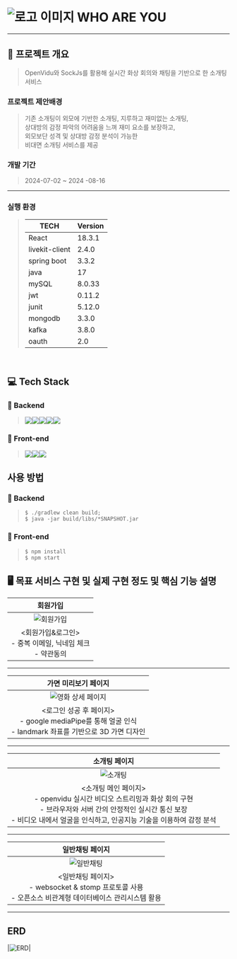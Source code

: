 # ![로고 이미지](/frontend/src/assets/logoimg.jpg) WHO ARE YOU
<hr>

##  🎥 프로젝트 개요
> OpenVidu와 SockJs를 활용해 실시간 화상 회의와 채팅을 기반으로 한 소개팅 서비스

### 프로젝트 제안배경
> 기존 소개팅이 외모에 기반한 소개팅, 지루하고 재미없는 소개팅,<br/> 상대방의 감정 파악의 어려움을 느껴 재미 요소를 보장하고,<br/> 외모보단 성격 및 상대방 감정 분석이 가능한 <br/> 비대면 소개팅 서비스를 제공

### 개발 기간
> 2024-07-02 ~ 2024 -08-16

<hr>

### 실행 환경 
> |   TECH    | Version  |
> | --------- | ---------|
> |   React  |  18.3.1 |
> |   livekit-client     |  2.4.0  |
> |   spring boot   | 3.3.2  |
> |    java  | 17 |
> |    mySQL  | 8.0.33  |
> |   jwt  | 0.11.2  |
> |   junit | 5.12.0   |
> |   mongodb  | 3.3.0   |
> |   kafka  | 3.8.0   |
> |   oauth  | 2.0   |


</br>

## 💻 Tech Stack
### 🔐 Backend
><img src="https://img.shields.io/badge/java-007396?style=for-the-badge&logo=java&logoColor=white"><img src="https://img.shields.io/badge/mysql-4479A1?style=for-the-badge&logo=mysql&logoColor=white"><img src="https://img.shields.io/badge/mongoDB-47A248?style=for-the-badge&logo=MongoDB&logoColor=white"><img src="https://img.shields.io/badge/spring-6DB33F?style=for-the-badge&logo=spring&logoColor=white"><img src="https://img.shields.io/badge/amazonaws-232F3E?style=for-the-badge&logo=amazonaws&logoColor=white"> 


### 🌅 Front-end
>   <img src="https://img.shields.io/badge/javascript-F7DF1E?style=for-the-badge&logo=javascript&logoColor=black"><img src="https://img.shields.io/badge/react-61DAFB?style=for-the-badge&logo=react&logoColor=black"><img src="https://img.shields.io/badge/bootstrap-7952B3?style=for-the-badge&logo=bootstrap&logoColor=white">  

## 사용 방법
### 🔐 Backend
> ```
> $ ./gradlew clean build;
> $ java -jar build/libs/*SNAPSHOT.jar
> ```
### 🌅 Front-end
> ```
> $ npm install
> $ npm start
> ```


## 🖥️ 목표 서비스 구현 및 실제 구현 정도 및 핵심 기능 설명

|회원가입|
| :---: |
|![회원가입](/frontend/src/assets/signup.png)|
|<회원가입&로그인> <br/> - 중복 이메일, 닉네임 체크 <br /> - 약관동의 |
<hr>

|가면 미리보기 페이지|
| :---: |
|![영화 상세 페이지](/frontend/src/assets/previewpage.png)|
| <로그인 성공 후 페이지> <br /> - google mediaPipe를 통해 얼굴 인식 <br /> - landmark 좌표를 기반으로 3D 가면 디자인 <br />|
<hr>

|소개팅 페이지|
| :---: |
|![소개팅](/frontend/src/assets/mainpage.png)|
| <소개팅 메인 페이지> <br /> - openvidu 실시간 비디오 스트리밍과 화상 회의 구현 <br /> - 브라우저와 서버 간의 안정적인 실시간 통신 보장 <br /> - 비디오 내에서 얼굴을 인식하고, 인공지능 기술을 이용하여 감정 분석 <br />|
<hr>

|일반채팅 페이지|
| :---: |
|![일반채팅](/frontend/src/assets/chat.png)|
| <일반채팅 페이지> <br /> - websocket & stomp 프로토콜 사용 <br /> - 오픈소스 비관계형 데이터베이스 관리시스템 활용 <br />|
<hr>

## ERD
|![ERD](/frontend/src/assets/erd.png)|
